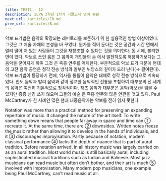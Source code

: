 ```yaml
---
title: TEST1 - 12
description: ICPA 3학년 1학기 기말고사 영어 본문
next_url: /articles/10.md
prev_url: /articles/8.md
---
```


악보 표기법은 음악의 확장되는 레퍼토리를 보존하기 위 한 실용적인 방법 이상이었다. 그것은 그 예술 자체의 본성을 바 꾸었다. 뭔가를 적어 둔다는 것은 공간과 시간 면에서 멀리 떨어 져 있는 사람들이 그것을 재창조할 수 있다는 것을 의미한다. 동 시에, 불리한 면이 있다. 악보로 쓰인 음은 그 음악이 개인들의 손 에서 발전하도록 허용하기보다는 그 음악을 굳어지게 하여 그것 은 즉흥 연주를 억제한다. 부분적으로 악보 표기 때문에 현대의 고전 음악 공연은 청각 전승 방식의 일부인 뉘앙스의 깊이가 드러 난다(→ 결여된다). 악보 표기법이 등장하기 전에, 역사를 통틀어 음악은 대체로 청각 전승 방식으로 계속되었다. 인도 음악과 발리 음악과 같이 정교한 음악적인 전통을 포함하여 대부분의 전 세계 의 음악은 여전히 기본적으로 청각적이다. 재즈 음악가 대부분은 음악(악보)을 읽을 수 있지만 종종 신경 쓰지 않으며 그들의 예술 은 즉흥 연주와 많은 연관을 맺고 있다. Paul McCartney가 한 사례인 많은 현대 대중음악가는 악보를 전혀 읽지 못한다

Notation was more than a practical method for preserving an expanding repertoire of music. It changed the nature of the art itself. To write something down means that people far away in space and time can ① recreate it. At the same time, there are ② downsides. Written notes freeze the music rather than allowing it to develop in the hands of individuals, and it ③ discourages improvisation. Partly because of notation, modern classical performance ④ lacks the depth of nuance that is part of aural tradition. Before notation arrived, in all history music was largely carried on as an aural tradition. Most world music is still basically aural, including sophisticated musical traditions such as Indian and Balinese. Most jazz musicians can read music but often don’t bother, and their art is much ⑤ involved with improvisation. Many modern pop musicians, one example being Paul McCartney, can’t read music at all.
